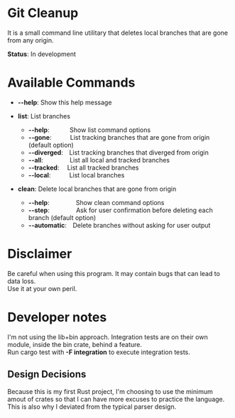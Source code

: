 # Git Cleanup

It is a small command line utilitary that deletes local branches that are gone from any origin.  

**Status**: In development

# Available Commands

- **--help**: Show this help message
- **list**: List branches
  - **--help**:    Show list command options
  - **--gone**:   List tracking branches that are gone from origin (default option)
  - **--diverged**: List tracking branches that diverged from origin
  - **--all**:      List all local and tracked branches
  - **--tracked**:  List all tracked branches
  - **--local**:   List local branches

- **clean**: Delete local branches that are gone from origin
  - **--help**:     Show clean command options
  - **--step**:     Ask for user confirmation before deleting each branch (default option)
  - **--automatic**: Delete branches without asking for user output

# Disclaimer

Be careful when using this program. It may contain bugs that can lead to data loss.  
Use it at your own peril.

# Developer notes

I'm not using the lib+bin approach. Integration tests are on their own module, inside the bin crate, behind a feature.  
Run cargo test with **-F integration** to execute integration tests. 

## Design Decisions

Because this is my first Rust project, I'm choosing to use the minimum amout of crates so that I can have more excuses to practice the language.
This is also why I deviated from the typical parser design.